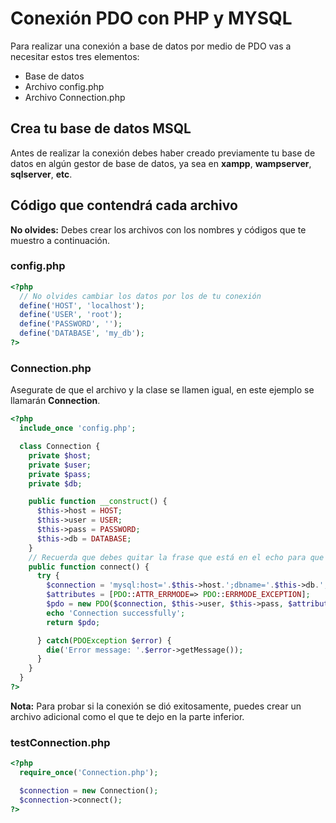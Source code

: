 # Conexión PDO con PHP y MYSQL
Para realizar una conexión a base de datos por medio de PDO vas a necesitar estos tres elementos:
- Base de datos
- Archivo config.php
- Archivo Connection.php

## Crea tu base de datos MSQL
Antes de realizar la conexión debes haber creado previamente tu base de datos en algún gestor de base de datos, ya sea en **xampp**, **wampserver**, **sqlserver**, **etc**.
## Código que contendrá cada archivo
**No olvides:** Debes crear los archivos con los nombres y códigos que te muestro a continuación.
### config.php

``` php
<?php
  // No olvides cambiar los datos por los de tu conexión
  define('HOST', 'localhost');
  define('USER', 'root');
  define('PASSWORD', '');
  define('DATABASE', 'my_db');
?>
```

### Connection.php
Asegurate de que el archivo y la clase se llamen igual, en este ejemplo se llamarán **Connection**. 
``` php
<?php
  include_once 'config.php';

  class Connection {
    private $host;
    private $user;
    private $pass;
    private $db;

    public function __construct() {
      $this->host = HOST;
      $this->user = USER;
      $this->pass = PASSWORD;
      $this->db = DATABASE;
    }
    // Recuerda que debes quitar la frase que está en el echo para que ya no se muestre ese mensaje
    public function connect() {
      try {
        $connection = 'mysql:host='.$this->host.';dbname='.$this->db.';charset=utf8';
        $attributes = [PDO::ATTR_ERRMODE=> PDO::ERRMODE_EXCEPTION];
        $pdo = new PDO($connection, $this->user, $this->pass, $attributes);
        echo 'Connection successfully'; 
        return $pdo;

      } catch(PDOException $error) {
        die('Error message: '.$error->getMessage());
      }
    }
  }
?>
```
**Nota:**
  Para probar si la conexión se dió exitosamente, puedes crear un archivo adicional como el que te dejo en la parte inferior.

### testConnection.php

``` php
<?php
  require_once('Connection.php');

  $connection = new Connection();
  $connection->connect();
?>
  

